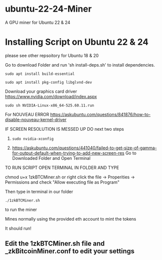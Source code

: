# ubuntu-22-24-Miner
A GPU miner for Ubuntu 22 &amp; 24
# Installing Script on Ubuntu 22 & 24 
please see other repsoitory for Ubuntu 18 & 20

Go to download Folder and
run 'sh install-deps.sh' to install dependencies.

`sudo apt install build-essential`

`sudo apt install pkg-config libglvnd-dev`

Download your graphics card driver
https://www.nvidia.com/download/index.aspx

`sudo sh NVIDIA-Linux-x86_64-525.60.11.run`

For NOUVEAU ERROR
https://askubuntu.com/questions/841876/how-to-disable-nouveau-kernel-driver


IF SCREEN RESOLUTION IS MESSED UP DO next two steps
1) `sudo nvidia-xconfig`

2) https://askubuntu.com/questions/441040/failed-to-get-size-of-gamma-for-output-default-when-trying-to-add-new-screen-res
Go to Downloaded Folder and Open Terminal


TO RUN SCRIPT OPEN TERMINAL IN FOLDER AND TYPE



chmod u+x 1zkBTCMiner.sh or right click the file -> Properities -> Permissions and check "Allow executing file as Program"

Then type in terminal in our folder

`./1zkBTCMiner.sh`

to run the miner

Mines normally using the provided eth account to mint the tokens

It should run!

<h2>Edit the 1zkBTCMiner.sh file and _zkBitcoinMiner.conf to edit your settings</h2>


